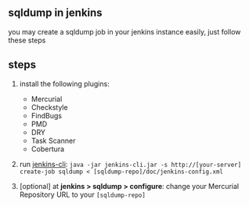 
sqldump in jenkins
------------------

you may create a sqldump job in your jenkins instance easily, just follow these steps

steps
-----

1. install the following plugins:
    * Mercurial
    * Checkstyle
    * FindBugs
    * PMD
    * DRY
    * Task Scanner
    * Cobertura

2. run [jenkins-cli](https://wiki.jenkins-ci.org/display/JENKINS/Jenkins+CLI):
  `java -jar jenkins-cli.jar -s http://[your-server] create-job sqldump < [sqldump-repo]/doc/jenkins-config.xml`

3. [optional] at **jenkins > sqldump > configure**: change your Mercurial Repository URL to your `[sqldump-repo]`

